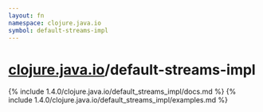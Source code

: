 ```yaml
---
layout: fn
namespace: clojure.java.io
symbol: default-streams-impl
---
```


# [clojure.java.io](../)/default-streams-impl

{% include 1.4.0/clojure.java.io/default_streams_impl/docs.md %}
{% include 1.4.0/clojure.java.io/default_streams_impl/examples.md %}


